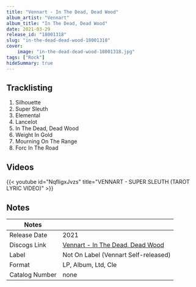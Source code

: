 ```yaml
---
title: "Vennart - In The Dead, Dead Wood"
album_artist: "Vennart"
album_title: "In The Dead, Dead Wood"
date: 2021-03-29
release_id: "18001318"
slug: "in-the-dead-dead-wood-18001318"
cover:
    image: "in-the-dead-dead-wood-18001318.jpg"
tags: ["Rock"]
hideSummary: true
---
```


## Tracklisting
1. Silhouette
2. Super Sleuth
3. Elemental
4. Lancelot
5. In The Dead, Dead Wood
6. Weight In Gold
7. Mourning On The Range
8. Forc In The Road

## Videos
{{< youtube id="NqfligxJvzs" title="VENNART - SUPER SLEUTH (TAROT LYRIC VIDEO)" >}}

## Notes

| Notes          |             |
| ---------------| ----------- |
| Release Date   | 2021 |
| Discogs Link   | [Vennart - In The Dead, Dead Wood](https://www.discogs.com/release/18001318) |
| Label          | Not On Label (Vennart Self-released) |
| Format         | LP, Album, Ltd, Cle |
| Catalog Number | none |

